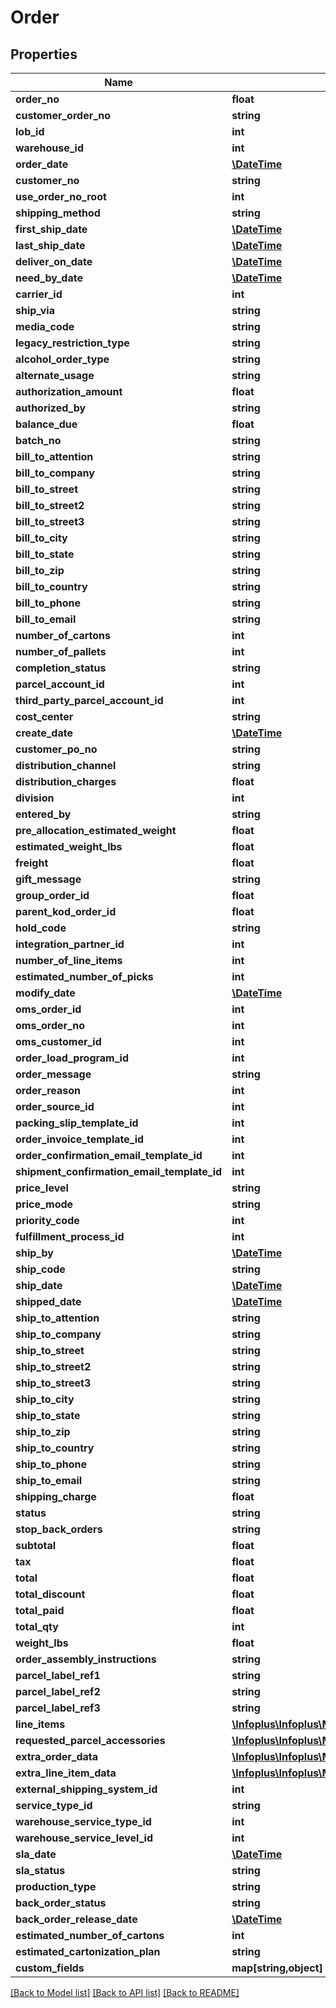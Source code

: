 # Order

## Properties
Name | Type | Description | Notes
------------ | ------------- | ------------- | -------------
**order_no** | **float** |  | [optional] 
**customer_order_no** | **string** |  | [optional] 
**lob_id** | **int** |  | 
**warehouse_id** | **int** |  | 
**order_date** | [**\DateTime**](\DateTime.md) |  | [optional] 
**customer_no** | **string** |  | [optional] 
**use_order_no_root** | **int** |  | [optional] 
**shipping_method** | **string** |  | [optional] 
**first_ship_date** | [**\DateTime**](\DateTime.md) |  | [optional] 
**last_ship_date** | [**\DateTime**](\DateTime.md) |  | [optional] 
**deliver_on_date** | [**\DateTime**](\DateTime.md) |  | [optional] 
**need_by_date** | [**\DateTime**](\DateTime.md) |  | [optional] 
**carrier_id** | **int** |  | [optional] 
**ship_via** | **string** |  | [optional] 
**media_code** | **string** |  | [optional] 
**legacy_restriction_type** | **string** |  | [optional] 
**alcohol_order_type** | **string** |  | [optional] 
**alternate_usage** | **string** |  | [optional] 
**authorization_amount** | **float** |  | [optional] 
**authorized_by** | **string** |  | [optional] 
**balance_due** | **float** |  | [optional] 
**batch_no** | **string** |  | [optional] 
**bill_to_attention** | **string** |  | [optional] 
**bill_to_company** | **string** |  | [optional] 
**bill_to_street** | **string** |  | [optional] 
**bill_to_street2** | **string** |  | [optional] 
**bill_to_street3** | **string** |  | [optional] 
**bill_to_city** | **string** |  | [optional] 
**bill_to_state** | **string** |  | [optional] 
**bill_to_zip** | **string** |  | [optional] 
**bill_to_country** | **string** |  | [optional] 
**bill_to_phone** | **string** |  | [optional] 
**bill_to_email** | **string** |  | [optional] 
**number_of_cartons** | **int** |  | [optional] 
**number_of_pallets** | **int** |  | [optional] 
**completion_status** | **string** |  | [optional] 
**parcel_account_id** | **int** |  | [optional] 
**third_party_parcel_account_id** | **int** |  | [optional] 
**cost_center** | **string** |  | [optional] 
**create_date** | [**\DateTime**](\DateTime.md) |  | [optional] 
**customer_po_no** | **string** |  | [optional] 
**distribution_channel** | **string** |  | [optional] 
**distribution_charges** | **float** |  | [optional] 
**division** | **int** |  | [optional] 
**entered_by** | **string** |  | [optional] 
**pre_allocation_estimated_weight** | **float** |  | [optional] 
**estimated_weight_lbs** | **float** |  | [optional] 
**freight** | **float** |  | [optional] 
**gift_message** | **string** |  | [optional] 
**group_order_id** | **float** |  | [optional] 
**parent_kod_order_id** | **float** |  | [optional] 
**hold_code** | **string** |  | [optional] 
**integration_partner_id** | **int** |  | [optional] 
**number_of_line_items** | **int** |  | [optional] 
**estimated_number_of_picks** | **int** |  | [optional] 
**modify_date** | [**\DateTime**](\DateTime.md) |  | [optional] 
**oms_order_id** | **int** |  | [optional] 
**oms_order_no** | **int** |  | [optional] 
**oms_customer_id** | **int** |  | [optional] 
**order_load_program_id** | **int** |  | [optional] 
**order_message** | **string** |  | [optional] 
**order_reason** | **int** |  | [optional] 
**order_source_id** | **int** |  | [optional] 
**packing_slip_template_id** | **int** |  | [optional] 
**order_invoice_template_id** | **int** |  | [optional] 
**order_confirmation_email_template_id** | **int** |  | [optional] 
**shipment_confirmation_email_template_id** | **int** |  | [optional] 
**price_level** | **string** |  | [optional] 
**price_mode** | **string** |  | [optional] 
**priority_code** | **int** |  | [optional] 
**fulfillment_process_id** | **int** |  | [optional] 
**ship_by** | [**\DateTime**](\DateTime.md) |  | [optional] 
**ship_code** | **string** |  | [optional] 
**ship_date** | [**\DateTime**](\DateTime.md) |  | [optional] 
**shipped_date** | [**\DateTime**](\DateTime.md) |  | [optional] 
**ship_to_attention** | **string** |  | [optional] 
**ship_to_company** | **string** |  | [optional] 
**ship_to_street** | **string** |  | [optional] 
**ship_to_street2** | **string** |  | [optional] 
**ship_to_street3** | **string** |  | [optional] 
**ship_to_city** | **string** |  | [optional] 
**ship_to_state** | **string** |  | [optional] 
**ship_to_zip** | **string** |  | [optional] 
**ship_to_country** | **string** |  | [optional] 
**ship_to_phone** | **string** |  | [optional] 
**ship_to_email** | **string** |  | [optional] 
**shipping_charge** | **float** |  | [optional] 
**status** | **string** |  | [optional] 
**stop_back_orders** | **string** |  | [optional] 
**subtotal** | **float** |  | [optional] 
**tax** | **float** |  | [optional] 
**total** | **float** |  | [optional] 
**total_discount** | **float** |  | [optional] 
**total_paid** | **float** |  | [optional] 
**total_qty** | **int** |  | [optional] 
**weight_lbs** | **float** |  | [optional] 
**order_assembly_instructions** | **string** |  | [optional] 
**parcel_label_ref1** | **string** |  | [optional] 
**parcel_label_ref2** | **string** |  | [optional] 
**parcel_label_ref3** | **string** |  | [optional] 
**line_items** | [**\Infoplus\Infoplus\Model\OrderLine[]**](OrderLine.md) |  | 
**requested_parcel_accessories** | [**\Infoplus\Infoplus\Model\ReqParcelAccessoryData[]**](ReqParcelAccessoryData.md) |  | [optional] 
**extra_order_data** | [**\Infoplus\Infoplus\Model\OrderExtraOrderData[]**](OrderExtraOrderData.md) |  | [optional] 
**extra_line_item_data** | [**\Infoplus\Infoplus\Model\OrderExtraLineItemData[]**](OrderExtraLineItemData.md) |  | [optional] 
**external_shipping_system_id** | **int** |  | [optional] 
**service_type_id** | **string** |  | [optional] 
**warehouse_service_type_id** | **int** |  | [optional] 
**warehouse_service_level_id** | **int** |  | [optional] 
**sla_date** | [**\DateTime**](\DateTime.md) |  | [optional] 
**sla_status** | **string** |  | [optional] 
**production_type** | **string** |  | [optional] 
**back_order_status** | **string** |  | [optional] 
**back_order_release_date** | [**\DateTime**](\DateTime.md) |  | [optional] 
**estimated_number_of_cartons** | **int** |  | [optional] 
**estimated_cartonization_plan** | **string** |  | [optional] 
**custom_fields** | **map[string,object]** |  | [optional] 

[[Back to Model list]](../README.md#documentation-for-models) [[Back to API list]](../README.md#documentation-for-api-endpoints) [[Back to README]](../README.md)


